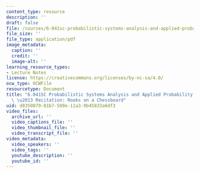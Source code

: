 ```yaml
---
content_type: resource
description: ''
draft: false
file: /courses/6-041sc-probabilistic-systems-analysis-and-applied-probability-fall-2013/d835007981b7589e11a39b45833a6df3_MIT6_041SCF13_Rooks_on_a_Chessboard_300k.pdf
file_size: ''
file_type: application/pdf
image_metadata:
  caption: ''
  credit: ''
  image-alt: ''
learning_resource_types:
- Lecture Notes
license: https://creativecommons.org/licenses/by-nc-sa/4.0/
ocw_type: OCWFile
resourcetype: Document
title: "6.041SC Probabilistic Systems Analysis and Applied Probability, Fall 2013Transcript\
  \ \u2013 Recitation: Rooks on a Chessboard"
uid: d8350079-81b7-589e-11a3-9b45833a6df3
video_files:
  archive_url: ''
  video_captions_file: ''
  video_thumbnail_file: ''
  video_transcript_file: ''
video_metadata:
  video_speakers: ''
  video_tags: ''
  youtube_description: ''
  youtube_id: ''
---
```

